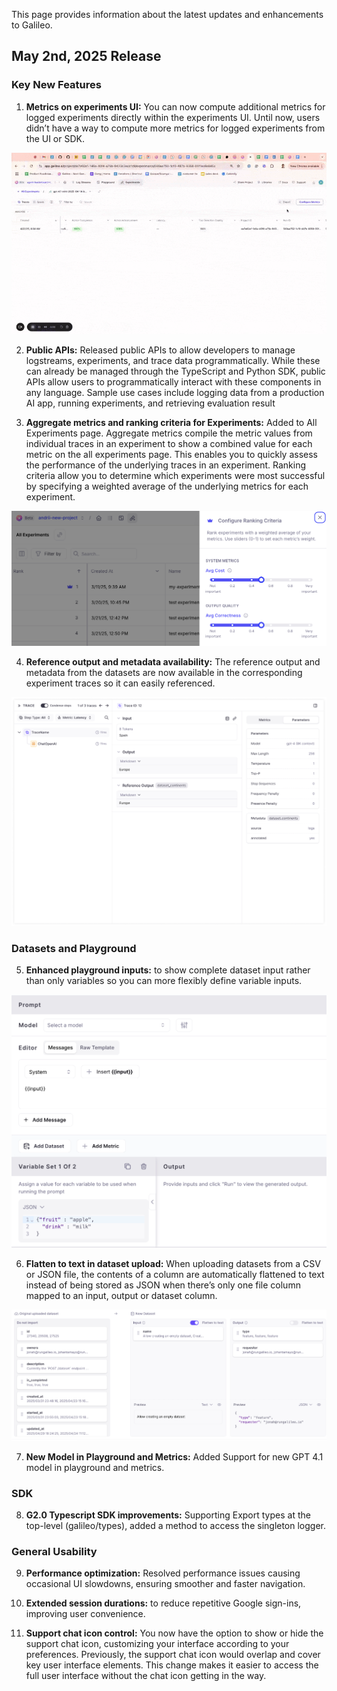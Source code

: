 This page provides information about the latest updates and enhancements to Galileo.

## May 2nd, 2025 Release

### Key New Features

1. **Metrics on experiments UI:** You can now compute additional metrics for logged experiments directly within the experiments UI. Until now, users didn’t have a way to compute more metrics for logged experiments from the UI or SDK.    

![Metrics on experiments UI](images/AddingMetricstoExperimentsinUI-ezgif.com-optimize.gif)

2. **Public APIs:** Released public APIs to allow developers to manage logstreams, experiments, and trace data programmatically. While these can already be managed through the TypeScript and Python SDK, public APIs allow users to programmatically interact with these components in any language. Sample use cases include logging data from a production AI app, running experiments, and retrieving evaluation result

3. **Aggregate metrics and ranking criteria for Experiments:** Added to All Experiments page. Aggregate metrics compile the metric values from individual traces in an experiment to show a combined value for each metric on the all experiments page. This enables you to quickly assess the performance of the underlying traces in an experiment. Ranking criteria allow you to determine which experiments were most successful by specifying a weighted average of the underlying metrics for each experiment. 

![Ranking Criteria Interface](images/Added-aggregate-metrics.png)

4. **Reference output and metadata availability:** The reference output and metadata from the datasets are now available in the corresponding experiment traces so it can easily referenced.

![Reference Output Interface](images/Reference-output-and-metadata-from-datasets.png)

### Datasets and Playground

5. **Enhanced playground inputs:** to show complete dataset input rather than only variables so you can more flexibly define variable inputs.

![Enhanced Playground Inputs](images/playground-enhanced-inputs.png)

6. **Flatten to text in dataset upload:** When uploading datasets from a CSV or JSON file, the contents of a column are automatically flattened to text instead of being stored as JSON when there’s only one file column mapped to an input, output or dataset column. 

![Flatten to Text Dataset Upload](images/flatten-to-text-dataset-upload.png)

7. **New Model in Playground and Metrics:** Added Support for new GPT 4.1 model in playground and metrics.

### SDK 

8. **G2.0 Typescript SDK improvements:** Supporting Export types at the top-level (galileo/types), added a method to access the singleton logger.

### General Usability

9. **Performance optimization:** Resolved performance issues causing occasional UI slowdowns, ensuring smoother and faster navigation.

10. **Extended session durations:** to reduce repetitive Google sign-ins, improving user convenience.

11. **Support chat icon control:** You now have the option to show or hide the support chat icon, customizing your interface according to your preferences. Previously, the support chat icon would overlap and cover key user interface elements. This change makes it easier to access the full user interface without the chat icon getting in the way.
